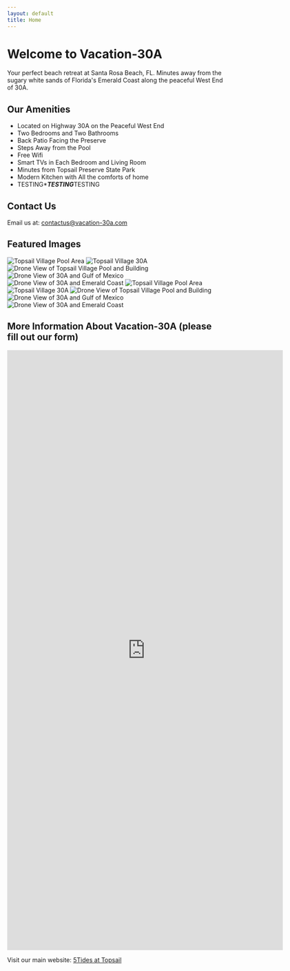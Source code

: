 ```yaml
---
layout: default
title: Home
---
```


# Welcome to Vacation-30A

Your perfect beach retreat at Santa Rosa Beach, FL. Minutes away from the sugary white sands of Florida's Emerald Coast along the peaceful West End of 30A.

## Our Amenities
- Located on Highway 30A on the Peaceful West End
- Two Bedrooms and Two Bathrooms
- Back Patio Facing the Preserve
- Steps Away from the Pool
- Free Wifi
- Smart TVs in Each Bedroom and Living Room
- Minutes from Topsail Preserve State Park
- Modern Kitchen with All the comforts of home
- TESTING****TESTING***TESTING

## Contact Us
Email us at: [contactus@vacation-30a.com](mailto:5tidesfl@gmail.com)

## Featured Images
![Topsail Village Pool Area](web_412%20Topsail%20Village%%2020_30.jpg)
![Topsail Village 30A](web_412%20Topsail%20Village%20%20_31.jpg)
![Drone View of Topsail Village Pool and Building](web_412%20Topsail%20Village%20%20_32.jpg)
![Drone View of 30A and Gulf of Mexico](web_412%20Topsail%20Village%20%20_33.jpg)
![Drone View of 30A and Emerald Coast](web_412%20Topsail%20Village%20%20_34.jpg)
<img src="web_412 Topsail Village  _30.jpg" alt="Topsail Village Pool Area">
<img src="web_412 Topsail Village  _31.jpg" alt="Topsail Village 30A">
<img src="web_412 Topsail Village  _32.jpg" alt="Drone View of Topsail Village Pool and Building">
<img src="web_412 Topsail Village  _33.jpg" alt="Drone View of 30A and Gulf of Mexico">
<img src="web_412 Topsail Village  _34.jpg" alt="Drone View of 30A and Emerald Coast">


## More Information About Vacation-30A (please fill out our form)
<iframe src="https://docs.google.com/forms/d/e/1FAIpQLSd6xqATwH8-ZKf9176wsEocRiq504atIWmAFRiSTrABRurcMA/viewform?embedded=true" width="640" height="1394" frameborder="0" marginheight="0" marginwidth="0">Loading…</iframe>

Visit our main website: [5Tides at Topsail](https://5tidesfl.com)
